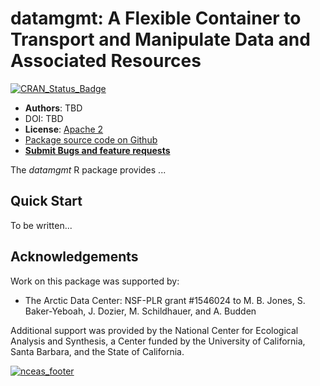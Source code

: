 # datamgmt: A Flexible Container to Transport and Manipulate Data and Associated Resources
[![CRAN_Status_Badge](http://www.r-pkg.org/badges/version/datamgmt)](https://cran.r-project.org/package=datamgmt)

- **Authors**: TBD
- DOI: TBD
- **License**: [Apache 2](http://opensource.org/licenses/Apache-2.0)
- [Package source code on Github](https://github.com/NCEAS/datamgmt)
- [**Submit Bugs and feature requests**](https://github.com/NCEAS/datamgmt/issues)

The *datamgmt* R package provides ...

## Quick Start

To be written...

## Acknowledgements
Work on this package was supported by:

- The Arctic Data Center: NSF-PLR grant #1546024 to M. B. Jones, S. Baker-Yeboah, J. Dozier, M. Schildhauer, and A. Budden

Additional support was provided by the National Center for Ecological Analysis and Synthesis, a Center funded by the University of California, Santa Barbara, and the State of California.

[![nceas_footer](https://www.nceas.ucsb.edu/files/newLogo_0.png)](http://www.nceas.ucsb.edu)
